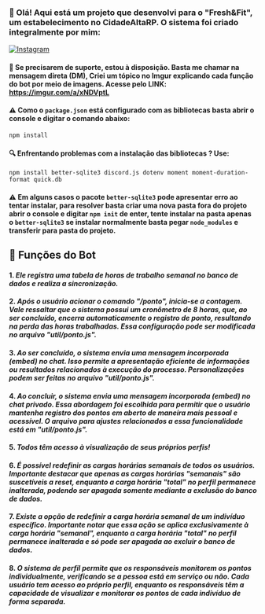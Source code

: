 
### 💜 Olá! Aqui está um projeto que desenvolvi para o "Fresh&Fit", um estabelecimento no CidadeAltaRP. O sistema foi criado integralmente por mim:

[![Instagram](https://img.shields.io/badge/Instagram-E4405F?style=for-the-badge&logo=instagram&logoColor=white)](https://www.instagram.com/_gui1/)

#### 📌 Se precisarem de suporte, estou à disposição. Basta me chamar na mensagem direta (DM), Criei um tópico no Imgur explicando cada função do bot por meio de imagens. Acesse pelo LINK: https://imgur.com/a/xNDVptL

#### ⚠️ Como o ```package.json``` está configurado com as bibliotecas basta abrir o console e digitar o comando abaixo:
```npm install```

#### 🔍 Enfrentando problemas com a instalação das bibliotecas ? Use:

```npm install better-sqlite3 discord.js dotenv moment moment-duration-format quick.db```

#### ⚠️ Em alguns casos o pacote ```better-sqlite3``` pode apresentar erro ao tentar instalar, para resolver basta criar uma nova pasta fora do projeto abrir o console e digitar ```npm init``` de enter, tente instalar na pasta apenas o ```better-sqlite3``` se instalar normalmente basta pegar ```node_modules``` e transferir para pasta do projeto.

## 📜 Funções do Bot

 #### **1.** *Ele registra uma tabela de horas de trabalho semanal no banco de dados e realiza a sincronização.*

#### **2.** *Após o usuário acionar o comando "/ponto", inicia-se a contagem. Vale ressaltar que o sistema possui um cronômetro de 8 horas, que, ao ser concluído, encerra automaticamente o registro de ponto, resultando na perda das horas trabalhadas. Essa configuração pode ser modificada no arquivo "util/ponto.js".*

#### **3.** *Ao ser concluído, o sistema envia uma mensagem incorporada (embed) no chat. Isso permite a apresentação eficiente de informações ou resultados relacionados à execução do processo. Personalizações podem ser feitas no arquivo "util/ponto.js".*

#### **4.** *Ao concluir, o sistema envia uma mensagem incorporada (embed) no chat privado. Essa abordagem foi escolhida para permitir que o usuário mantenha registro dos pontos em aberto de maneira mais pessoal e acessível. O arquivo para ajustes relacionados a essa funcionalidade está em "util/ponto.js".*

#### **5.** *Todos têm acesso à visualização de seus próprios perfis!*

#### **6.** *É possível redefinir as cargas horárias semanais de todos os usuários. Importante destacar que apenas as cargas horárias "semanais" são suscetíveis a reset, enquanto a carga horária "total" no perfil permanece inalterada, podendo ser apagada somente mediante a exclusão do banco de dados.*

#### **7.** *Existe a opção de redefinir a carga horária semanal de um indivíduo específico. Importante notar que essa ação se aplica exclusivamente à carga horária "semanal", enquanto a carga horária "total" no perfil permanece inalterada e só pode ser apagada ao excluir o banco de dados.*

#### **8.** *O sistema de perfil permite que os responsáveis monitorem os pontos individualmente, verificando se a pessoa está em serviço ou não. Cada usuário tem acesso ao próprio perfil, enquanto os responsáveis têm a capacidade de visualizar e monitorar os pontos de cada indivíduo de forma separada.*
